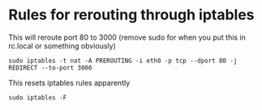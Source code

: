 # Rules for rerouting through iptables

This will reroute port 80 to 3000 (remove sudo for when you put this in rc.local or something obviously)
```
sudo iptables -t nat -A PREROUTING -i eth0 -p tcp --dport 80 -j REDIRECT --to-port 3000
```

This resets iptables rules apparently
```
sudo iptables -F
```
